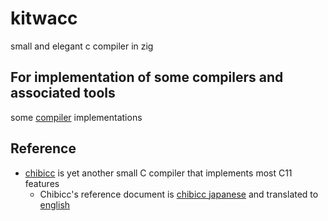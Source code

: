 # kitwacc

small and elegant c compiler in zig

## For implementation of some compilers and associated tools

some [compiler](https://github.com/stars/Ultra-Code/lists/implementing-languages) implementations

## Reference

- [chibicc](https://github.com/rui314/chibicc) is yet another small C compiler that implements most C11 features
  - Chibicc's reference document is [chibicc japanese](https://www.sigbus.info/compilerbook) and translated to [english](https://www-sigbus-info.translate.goog/compilerbook?_x_tr_sl=auto&_x_tr_tl=en&_x_tr_hl=en&_x_tr_pto=wapp)
